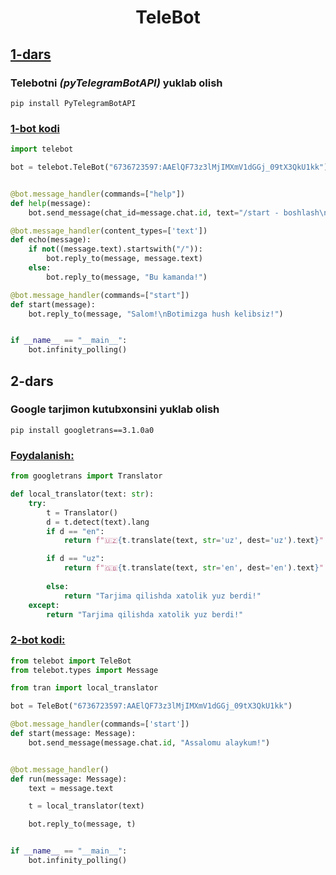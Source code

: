 <h1 align="center">
  TeleBot
</h1>

## [1-dars](https://youtu.be/IlsOtPRkyl4?si=WBu2SI1l2XWTOz-V)


### Telebotni *(pyTelegramBotAPI)* yuklab olish
```pip install PyTelegramBotAPI```

### [1-bot kodi](/birinchiBot.py)

```python
import telebot

bot = telebot.TeleBot("6736723597:AAElQF73z3lMjIMXmV1dGGj_09tX3QkU1kk")


@bot.message_handler(commands=["help"])
def help(message):
    bot.send_message(chat_id=message.chat.id, text="/start - boshlash\n/help - yordam")

@bot.message_handler(content_types=['text'])
def echo(message):
    if not((message.text).startswith("/")):
        bot.reply_to(message, message.text)
    else:
        bot.reply_to(message, "Bu kamanda!")

@bot.message_handler(commands=["start"])
def start(message):
    bot.reply_to(message, "Salom!\nBotimizga hush kelibsiz!")


if __name__ == "__main__":
    bot.infinity_polling()
```


## 2-dars
### Google tarjimon kutubxonsini yuklab olish
```pip install googletrans==3.1.0a0```

### [Foydalanish:](/tran.py)
```python
from googletrans import Translator

def local_translator(text: str):
    try:
        t = Translator()
        d = t.detect(text).lang
        if d == "en":
            return f"🇺🇿{t.translate(text, str='uz', dest='uz').text}"

        if d == "uz":
            return f"🇬🇧{t.translate(text, str='en', dest='en').text}"
        
        else:
            return "Tarjima qilishda xatolik yuz berdi!"
    except:
        return "Tarjima qilishda xatolik yuz berdi!"
``` 

### [2-bot kodi:](/ikkinchiBot.py)

```python
from telebot import TeleBot
from telebot.types import Message

from tran import local_translator

bot = TeleBot("6736723597:AAElQF73z3lMjIMXmV1dGGj_09tX3QkU1kk")

@bot.message_handler(commands=['start'])
def start(message: Message):
    bot.send_message(message.chat.id, "Assalomu alaykum!")


@bot.message_handler()
def run(message: Message):
    text = message.text

    t = local_translator(text)

    bot.reply_to(message, t) 


if __name__ == "__main__":
    bot.infinity_polling()
```


